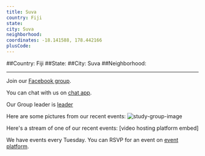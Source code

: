 ```yaml
---
title: Suva
country: Fiji
state: 
city: Suva
neighborhood: 
coordinates: -18.141588, 178.442166
plusCode:
---
```


##Country: Fiji
##State: 
##City: Suva
##Neighborhood: 
*****
Join our [Facebook group](https://www.facebook.com/groups/free.code.camp.suva).

You can chat with us on [chat app]().

Our Group leader is [leader]()

Here are some pictures from our recent events:
![study-group-image]()

Here's a stream of one of our recent events:
[video hosting platform embed]

We have events every Tuesday. You can RSVP for an event on [event platform]().
